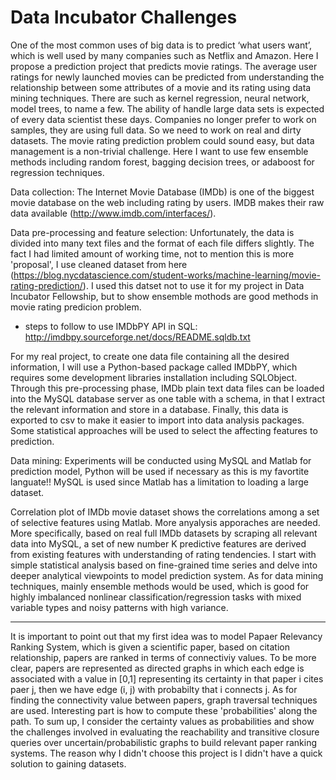 # Data Incubator Challenges

One of the most common uses of big data is to predict ‘what users want’, which is well used by many companies such as Netflix and Amazon. Here I propose a prediction project that predicts movie ratings. The average user ratings for newly launched movies can be predicted from understanding the relationship between some attributes of a movie and its rating using data mining techniques. There are such as kernel regression, neural network, model trees, to name a few. The ability of handle large data sets is expected of every data scientist these days. Companies no longer prefer to work on samples, they are using full data. So we need to work on real and dirty datasets. The movie rating prediction problem could sound easy, but data management is a non-trivial challenge. Here I want to use few ensemble methods including random forest, bagging decision trees, or adaboost for regression techniques.

Data collection:
The Internet Movie Database (IMDb) is one of the biggest movie database on the web including rating by users. 
IMDB makes their raw data available (http://www.imdb.com/interfaces/).

Data pre-processing and feature selection:
Unfortunately, the data is divided into many text files and the format of each file differs slightly. The fact I had limited amount of working time, not to mention this is more 'proposal', I use cleaned dataset from here (https://blog.nycdatascience.com/student-works/machine-learning/movie-rating-prediction/). I used this datset not to use it for my project in Data Incubator Fellowship, but to show ensemble mothods are good methods in movie rating predicion problem. 
 - steps to follow to use IMDbPY API in SQL: http://imdbpy.sourceforge.net/docs/README.sqldb.txt

For my real project, to create one data file containing all the desired information, I will use a Python-based package called IMDbPY, which requires some development libraries installation including SQLObject. Through this pre-processing phase, IMDb plain text data files can be loaded into the MySQL database server as one table with a schema, in that I extract the relevant information and store in a database. Finally, this data is exported to csv to make it easier to import into data analysis packages. Some statistical approaches will be used to select the affecting features to prediction.

Data mining:
Experiments will be conducted using MySQL and Matlab for prediction model, Python will be used if necessary as this is my favortite languate!! MySQL is used since Matlab has a limitation to loading a large dataset.

Correlation plot of IMDb movie dataset shows the correlations among a set of selective features using Matlab.
More anyalysis apporaches are needed. More specifically, based on real full IMDb datasets by scraping all relevant data into MySQL, a set of new number K predictive features are derived from existing features with understanding of rating tendencies. I start with simple statistical analysis based on fine-grained time series and delve into deeper analytical viewpoints to model prediction system. As for data mining techniques, mainly ensemble methods would be used, which is good for highly imbalanced nonlinear classification/regression tasks with mixed variable types and noisy patterns with high variance. 


---------------------------------------------------------------------------------------------------------------------
It is important to point out that my first idea was to model Papaer Relevancy Ranking System, which is given a scientific paper, based on citation relationship, papers are ranked in terms of connectiviy values. To be more clear, papers are represented as directed graphs in which each edge is associated with a value in [0,1] representing its certainty in that paper i cites paer j, then we have edge (i, j) with probabilty that i connects j. As for finding the connectivity value between papers, graph traversal techniques are used. Interesting part is how to compute these 'probabilities' along the path. To sum up, I consider the certainty values as probabilities and show the challenges involved in evaluating the reachability and transitive closure queries over uncertain/probabilistic graphs to build relevant paper ranking systems.
The reason why I didn't choose this project is I didn't have a quick solution to gaining datasets.
